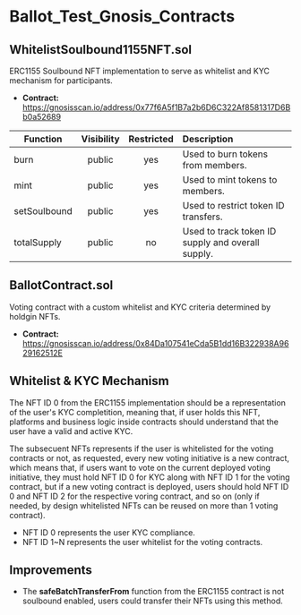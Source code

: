 # Ballot_Test_Gnosis_Contracts

## WhitelistSoulbound1155NFT.sol
ERC1155 Soulbound NFT implementation to serve as whitelist and KYC mechanism for participants.
- **Contract:** https://gnosisscan.io/address/0x77f6A5f1B7a2b6D6C322Af8581317D6Bb0a52689

| Function | Visibility | Restricted | Description |
| ------------- | :-------------: | :-----: | :----- |
| burn | public | yes | Used to burn tokens from members. |
| mint | public | yes | Used to mint tokens to members. |
| setSoulbound | public | yes | Used to restrict token ID transfers. |
| totalSupply | public | no | Used to track token ID supply and overall supply. |

## BallotContract.sol
Voting contract with a custom whitelist and KYC criteria determined by holdgin NFTs.
- **Contract:** https://gnosisscan.io/address/0x84Da107541eCda5B1dd16B322938A9629162512E


## Whitelist & KYC Mechanism

The NFT ID 0 from the ERC1155 implementation should be a representation of the user's KYC completition, meaning that, if user holds this NFT, platforms and business logic inside contracts should understand that the user have a valid and active KYC.

The subsecuent NFTs represents if the user is whitelisted for the voting contracts or not, as requested, every new voting initiative is a new contract, which means that, if users want to vote on the current deployed voting initiative, they must hold NFT ID 0 for KYC along with NFT ID 1 for the voting contract, but if a new voting contract is deployed, users should hold NFT ID 0 and NFT ID 2 for the respective voring contract, and so on (only if needed, by design whitelisted NFTs can be reused on more than 1 voting contract).

- NFT ID 0 represents the user KYC compliance.
- NFT ID 1~N represents the user whitelist for the voting contracts.

## Improvements

- The **safeBatchTransferFrom** function from the ERC1155 contract is not soulbound enabled, users could transfer their NFTs using this method.

